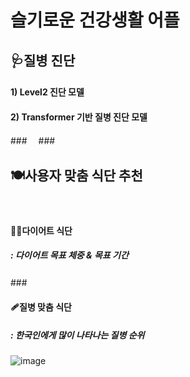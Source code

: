 # 슬기로운 건강생활 어플

## 🩺질병 진단
  ####  1) Level2 진단 모델
  ####  2) Transformer 기반 질병 진단 모델
 ###　
 ###　
## 🍽️사용자 맞춤 식단 추천
　
  ####  🏃‍♀️다이어트 식단
  ##### : 다이어트 목표 체중 & 목표 기간
  ###　
  ####  🩹질병 맞춤 식단
  ##### : 한국인에게 많이 나타나는 질병 순위
  ![image](https://user-images.githubusercontent.com/86948867/168551915-e2a0a7ec-0a24-4853-9162-5c96328e6112.png)
  


